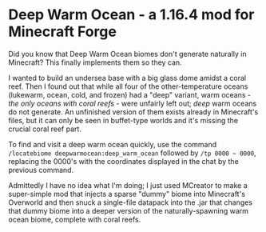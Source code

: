 # Deep Warm Ocean - a 1.16.4 mod for Minecraft Forge
Did you know that Deep Warm Ocean biomes don't generate naturally in Minecraft? This finally implements them so they can.

I wanted to build an undersea base with a big glass dome amidst a coral reef. Then I found out that while all four of the other-temperature oceans (lukewarm, ocean, cold, and frozen) had a "deep" variant, warm oceans - *the only oceans with coral reefs* - were unfairly left out; *deep* warm oceans do not generate. An unfinished version of them exists already in Minecraft's files, but it can only be seen in buffet-type worlds and it's missing the crucial coral reef part.

To find and visit a deep warm ocean quickly, use the command `/locatebiome deepwarmocean:deep_warm_ocean` followed by `/tp 0000 ~ 0000`, replacing the 0000's with the coordinates displayed in the chat by the previous command.

Admittedly I have no idea what I'm doing; I just used MCreator to make a super-simple mod that injects a sparse "dummy" biome into Minecraft's Overworld and then snuck a single-file datapack into the .jar that changes that dummy biome into a deeper version of the naturally-spawning warm ocean biome, complete with coral reefs.
